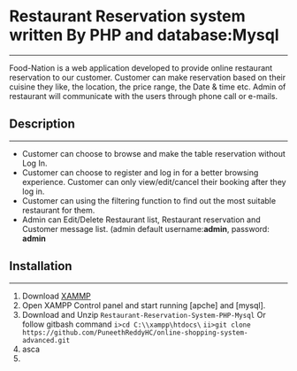 # Restaurant Reservation system written By PHP and database:Mysql
---
Food-Nation is a web application developed to provide online restaurant reservation to our customer. Customer can make reservation based on their cuisine they like, the location, the price range, the Date & time etc. Admin of restaurant will communicate with the users through phone call or e-mails. 

## Description
---
- Customer can choose to browse and make the table reservation without Log In.
- Customer can choose to register and log in for a better browsing experience. Customer can only view/edit/cancel their booking after they log in.
- Customer can using the filtering function to find out the most suitable restaurant for them.
- Admin can Edit/Delete Restaurant list, Restaurant reservation and Customer message list. (admin default username:**admin**, password: **admin**


## Installation
---
1. Download [XAMMP](https://www.apachefriends.org/download.html)
2. Open XAMPP Control panel and start running [apche] and [mysql].
3. Download and Unzip `Restaurant-Reservation-System-PHP-Mysql`
  Or follow gitbash command
  `i>cd C:\\xampp\htdocs\`
  `ii>git clone https://github.com/PuneethReddyHC/online-shopping-system-advanced.git`
4. asca
5. 
